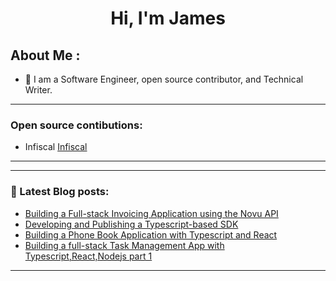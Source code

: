<h1 align="center">Hi, I'm James</h1>

## About Me : 

- 🏢 I am a Software Engineer, open source contributor, and Technical Writer.

- ---

### Open source contibutions:
<!-- BLOG-POST-LIST:START -->
- Infiscal [Infiscal](https://github.com/Infisical/infisical)
---
---

### 📕 Latest Blog posts:
<!-- BLOG-POST-LIST:START -->
- [Building a Full-stack Invoicing Application using the Novu API](https://dev.to/jamesoyanna/exploring-the-power-of-the-novu-api-for-building-a-full-stack-invoicing-application-4cgh)
- [Developing and Publishing a Typescript-based SDK](https://dev.to/jamesoyanna/developing-and-publishing-a-typescript-based-sdk-3pph)
- [Building a Phone Book Application with Typescript and React](https://dev.to/jamesoyanna/building-a-phone-book-application-with-typescript-and-react-c2g)
- [Building a full-stack Task Management App with Typescript,React,Nodejs part 1](https://dev.to/jamesoyanna/building-a-full-stack-task-management-app-with-typescriptreactnodejs-29in)
<!-- BLOG-POST-LIST:END -->
---

<br>
